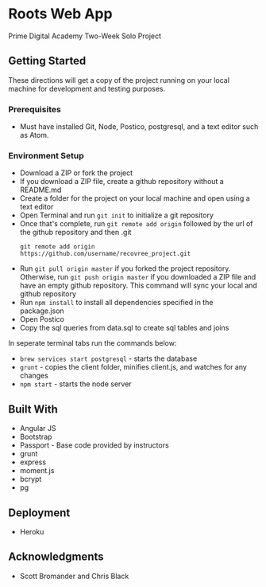 # Roots Web App
Prime Digital Academy Two-Week Solo Project  

## Getting Started 
These directions will get a copy of the project running on your local machine for development and testing purposes. 

### Prerequisites 
* Must have installed Git, Node, Postico, postgresql, and a text editor such as Atom. 

### Environment Setup
* Download a ZIP or fork the project
* If you download a ZIP file, create a github repository without a README.md
* Create a folder for the project on your local machine and open using a text editor
* Open Terminal and run `git init` to initialize a git repository
* Once that's complete, run `git remote add origin` followed by the url of the github repository and then .git
   ```
   git remote add origin https://github.com/username/recovree_project.git
   ```
 * Run `git pull origin master` if you forked the project repository. Otherwise, run `git push origin master` if you downloaded a ZIP file and have an empty github repository. This command will sync your local and github repository
 * Run `npm install` to install all dependencies specified in the package.json
 * Open Postico
 * Copy the sql queries from data.sql to create sql tables and joins

In seperate terminal tabs run the commands below:
* `brew services start postgresql` - starts the database
* `grunt` - copies the client folder, minifies client.js, and watches for any changes
* `npm start` - starts the node server 


## Built With
* Angular JS 
* Bootstrap
* Passport - Base code provided by instructors
* grunt
* express
* moment.js
* bcrypt
* pg

## Deployment
* Heroku

## Acknowledgments
* Scott Bromander and Chris Black
